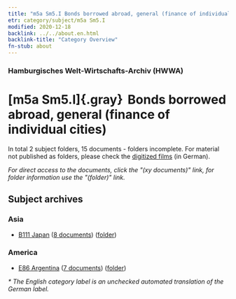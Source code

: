 ```yaml
---
title: "m5a Sm5.I Bonds borrowed abroad, general (finance of individual cities)"
etr: category/subject/m5a Sm5.I
modified: 2020-12-18
backlink: ../../about.en.html
backlink-title: "Category Overview"
fn-stub: about
---
```


### Hamburgisches Welt-Wirtschafts-Archiv (HWWA)
# [m5a Sm5.I]{.gray}&#8201; Bonds borrowed abroad, general (finance of individual cities)&#160; 





In total 2 subject folders, 15 documents - folders incomplete.
For material not published as folders, please check the [digitized films](/film/h1_sh) (in German).

_For direct access to the documents, click the "(xy documents)" link, for folder information use the "(folder)" link._

## Subject archives



### Asia

- [B111 Japan](../../../geo/about.en.html#B111) (<a href="https://dfg-viewer.de/show/?tx_dlf[id]=https://pm20.zbw.eu/mets/sh/1412xx/141272/1449xx/144905/public.mets.en.xml" target="_blank">8 documents</a>) ([folder](http://purl.org/pressemappe20/folder/sh/141272,144905))

### America

- [E86 Argentina](../../../geo/about.en.html#E86) (<a href="https://dfg-viewer.de/show/?tx_dlf[id]=https://pm20.zbw.eu/mets/sh/1416xx/141692/1449xx/144905/public.mets.en.xml" target="_blank">7 documents</a>) ([folder](http://purl.org/pressemappe20/folder/sh/141692,144905))


_* The English category label is an unchecked automated translation of the German label._

